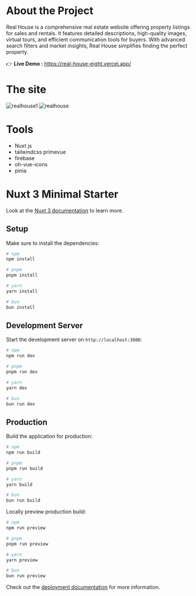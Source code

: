 # About the Project

Real House is a comprehensive real estate website offering property listings for sales and rentals. It features detailed descriptions, high-quality images, virtual tours, and efficient communication tools for buyers. With advanced search filters and market insights, Real House simplifies finding the perfect property.
<br />

👉 **Live Demo :** https://real-house-eight.vercel.app/

# The site
![realhouse1](https://github.com/Aya-AbdElsalam/RealHouse/assets/152267387/7880616f-e498-4872-8e70-1d3db12bffa0)
![realhouse](https://github.com/Aya-AbdElsalam/RealHouse/assets/152267387/98aa72d2-85fc-43b7-9341-77cf52a0b354)



# Tools
- Nuxt js
- tailwindcss primevue
- firebase
- oh-vue-icons
- pinia
  
# Nuxt 3 Minimal Starter

Look at the [Nuxt 3 documentation](https://nuxt.com/docs/getting-started/introduction) to learn more.

## Setup

Make sure to install the dependencies:

```bash
# npm
npm install

# pnpm
pnpm install

# yarn
yarn install

# bun
bun install
```

## Development Server

Start the development server on `http://localhost:3000`:

```bash
# npm
npm run dev

# pnpm
pnpm run dev

# yarn
yarn dev

# bun
bun run dev
```

## Production

Build the application for production:

```bash
# npm
npm run build

# pnpm
pnpm run build

# yarn
yarn build

# bun
bun run build
```

Locally preview production build:

```bash
# npm
npm run preview

# pnpm
pnpm run preview

# yarn
yarn preview

# bun
bun run preview
```

Check out the [deployment documentation](https://nuxt.com/docs/getting-started/deployment) for more information.
